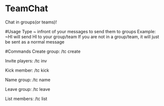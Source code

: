 # TeamChat
Chat in groups(or teams)!

#Usage
Type ~ infront of your messages to send them to groups
Example: ~HI
will send HI to your group/team
If you are not in a group/team, it will just be sent as a normal message

#Commands
Create group: /tc create <group name>

Invite players: /tc inv <player>

Kick member: /tc kick <player>

Name group: /tc name <new name>

Leave group: /tc leave

List members: /tc list
